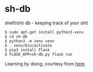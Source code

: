 # sh-db
shelf/shit db - keeping track of your shit

```
$ sudo apt-get install python3-venv
$ cd sh-db
$ python3 -m venv venv
$ . venv/bin/activate
$ pip3 install Flask
$ FLASK_APP=sh-db.py flask run
```

Learning by doing, courtesy from [here](https://blog.miguelgrinberg.com/post/the-flask-mega-tutorial-part-i-hello-world).
